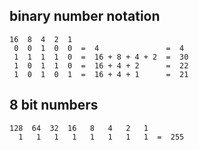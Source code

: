 ## binary number notation
```
16  8  4  2  1
 0  0  1  0  0  =  4			   =  4
 1  1  1  1  0  =  16 + 8 + 4 + 2  =  30
 1  0  1  1  0  =  16 + 4 + 2      =  22
 1  0  1  0  1  =  16 + 4 + 1	   =  21
```

## 8 bit numbers
```
128  64  32  16   8   4   2   1
  1   1   1   1   1   1   1   1  =  255
```